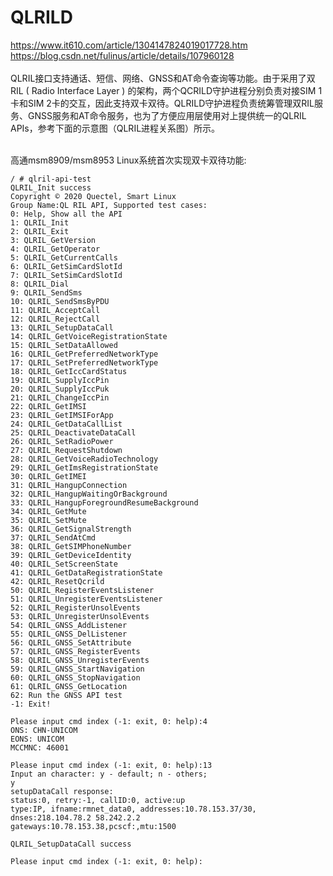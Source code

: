 QLRILD
======

https://www.it610.com/article/1304147824019017728.htm
<br>
https://blog.csdn.net/fulinus/article/details/107960128
<br>
<br>
QLRIL接口支持通话、短信、网络、GNSS和AT命令查询等功能。由于采用了双RIL ( Radio Interface Layer ) 的架构，两个QCRILD守护进程分别负责对接SIM 1卡和SIM 2卡的交互，因此支持双卡双待。QLRILD守护进程负责统筹管理双RIL服务、GNSS服务和AT命令服务，也为了方便应用层使用对上提供统一的QLRIL APIs，参考下面的示意图（QLRIL进程关系图）所示。

[](https://img.it610.com/image/info8/2f716c8e0cd0492183be978c533c2a42.jpg)
<br>
高通msm8909/msm8953 Linux系统首次实现双卡双待功能:
	
		
	/ # qlril-api-test
	QLRIL_Init success
	Copyright © 2020 Quectel, Smart Linux
	Group Name:QL RIL API, Supported test cases:
	0: Help, Show all the API
	1: QLRIL_Init
	2: QLRIL_Exit
	3: QLRIL_GetVersion
	4: QLRIL_GetOperator
	5: QLRIL_GetCurrentCalls
	6: QLRIL_GetSimCardSlotId
	7: QLRIL_SetSimCardSlotId
	8: QLRIL_Dial
	9: QLRIL_SendSms
	10: QLRIL_SendSmsByPDU
	11: QLRIL_AcceptCall
	12: QLRIL_RejectCall
	13: QLRIL_SetupDataCall
	14: QLRIL_GetVoiceRegistrationState
	15: QLRIL_SetDataAllowed
	16: QLRIL_GetPreferredNetworkType
	17: QLRIL_SetPreferredNetworkType
	18: QLRIL_GetIccCardStatus
	19: QLRIL_SupplyIccPin
	20: QLRIL_SupplyIccPuk
	21: QLRIL_ChangeIccPin
	22: QLRIL_GetIMSI
	23: QLRIL_GetIMSIForApp
	24: QLRIL_GetDataCallList
	25: QLRIL_DeactivateDataCall
	26: QLRIL_SetRadioPower
	27: QLRIL_RequestShutdown
	28: QLRIL_GetVoiceRadioTechnology
	29: QLRIL_GetImsRegistrationState
	30: QLRIL_GetIMEI
	31: QLRIL_HangupConnection
	32: QLRIL_HangupWaitingOrBackground
	33: QLRIL_HangupForegroundResumeBackground
	34: QLRIL_GetMute
	35: QLRIL_SetMute
	36: QLRIL_GetSignalStrength
	37: QLRIL_SendAtCmd
	38: QLRIL_GetSIMPhoneNumber
	39: QLRIL_GetDeviceIdentity
	40: QLRIL_SetScreenState
	41: QLRIL_GetDataRegistrationState
	42: QLRIL_ResetQcrild
	50: QLRIL_RegisterEventsListener
	51: QLRIL_UnregisterEventsListener
	52: QLRIL_RegisterUnsolEvents
	53: QLRIL_UnregisterUnsolEvents
	54: QLRIL_GNSS_AddListener
	55: QLRIL_GNSS_DelListener
	56: QLRIL_GNSS_SetAttribute
	57: QLRIL_GNSS_RegisterEvents
	58: QLRIL_GNSS_UnregisterEvents
	59: QLRIL_GNSS_StartNavigation
	60: QLRIL_GNSS_StopNavigation
	61: QLRIL_GNSS_GetLocation
	62: Run the GNSS API test
	-1: Exit!

	Please input cmd index (-1: exit, 0: help):4
	ONS: CHN-UNICOM
	EONS: UNICOM
	MCCMNC: 46001

	Please input cmd index (-1: exit, 0: help):13
	Input an character: y - default; n - others;
	y
	setupDataCall response:
	status:0, retry:-1, callID:0, active:up
	type:IP, ifname:rmnet_data0, addresses:10.78.153.37/30, dnses:218.104.78.2 58.242.2.2
	gateways:10.78.153.38,pcscf:,mtu:1500

	QLRIL_SetupDataCall success

	Please input cmd index (-1: exit, 0: help):



